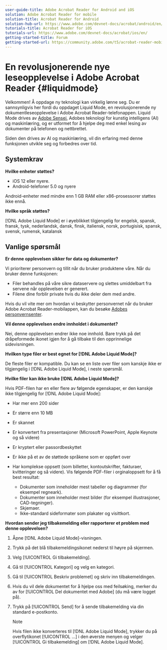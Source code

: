 ```yaml
---
user-guide-title: Adobe Acrobat Reader for Android and iOS
solution: Adobe Acrobat Reader for mobile
solution-title: Acrobat Reader for Android
solution-hub-url: https://www.adobe.com/devnet-docs/acrobat/android/en/
tutorials-title: Acrobat Reader for iOS
tutorials-url: https://www.adobe.com/devnet-docs/acrobat/ios/en/
getting-started-title: Forum
getting-started-url: https://community.adobe.com/t5/acrobat-reader-mobile/bd-p/acrobat-reader-mobile?page=1&sort=latest_replies&filter=all
---
```


# En revolusjonerende nye leseopplevelse i Adobe Acrobat Reader {#liquidmode}

Velkommen! Å oppdage ny teknologi kan virkelig lønne seg. Du er sannsynligvis her fordi du oppdaget Liquid Mode, en revolusjonerende ny dokumentleseopplevelse i Adobe Acrobat Reader-telefonappen. Liquid Mode drives av [Adobe Sensei](https://www.adobe.com/no/sensei.html), Adobes teknologi for kunstig intelligens (AI) og maskinlæring, og er utformet for å hjelpe deg med enkel lesing av dokumenter på telefonen og nettbrettet.

Siden den drives av AI og maskinlæring, vil din erfaring med denne funksjonen utvikle seg og forbedres over tid.

## Systemkrav

**Hvilke enheter støttes?**

* iOS 12 eller nyere.
* Android-telefoner 5.0 og nyere 

Android-enheter med mindre enn 1 GB RAM eller x86-prosessorer støttes ikke ennå.

**Hvilke språk støttes?**

[!DNL Adobe Liquid Mode] er i øyeblikket tilgjengelig for engelsk, spansk, fransk, tysk, nederlandsk, dansk, finsk, italiensk, norsk, portugisisk, spansk, svensk, rumensk, katalansk

## Vanlige spørsmål

**Er denne opplevelsen sikker for data og dokumenter?**

Vi prioriterer personvern og tillit når du bruker produktene våre. Når du bruker denne funksjonen:

* Filer behandles på våre sikre dataservere og slettes umiddelbart fra servene når opplevelsen er generert.
* Filene dine forblir private hvis du ikke deler dem med andre.

Hvis du vil vite mer om hvordan vi beskytter personvernet når du bruker Adobe Acrobat Reader-mobilappen, kan du besøke [Adobes personvernsenter](https://www.adobe.com/no/privacy.html).

**Vil denne opplevelsen endre innholdet i dokumentet?**

Nei, denne opplevelsen endrer ikke noe innhold. Bare trykk på det dråpeformede ikonet igjen for å gå tilbake til den opprinnelige sidevisningen.

**Hvilken type filer er best egnet for [!DNL Adobe Liquid Mode]?**

De fleste filer er kompatible. Du kan se en liste over filer som kanskje ikke er tilgjengelig i [!DNL Adobe Liquid Mode], i neste spørsmål. 

**Hvilke filer kan ikke bruke [!DNL Adobe Liquid Mode]?**

Hvis PDF-filen har en eller flere av følgende egenskaper, er den kanskje ikke tilgjengelig for [!DNL Adobe Liquid Mode]:

* Har mer enn 200 sider
* Er større enn 10 MB
* Er skannet
* Er konvertert fra presentasjoner (Microsoft PowerPoint, Apple Keynote og så videre)
* Er kryptert eller passordbeskyttet
* Er ikke på et av de støttede språkene som er oppført over
* Har komplekse oppsett (som billetter, kontoutskrifter, fakturaer, kvitteringer og så videre). Vis følgende PDF-filer i orginaloppsett for å få best resultat:

    * Dokumenter som inneholder mest tabeller og diagrammer (for eksempel regneark).
    * Dokumenter som inneholder mest bilder (for eksempel illustrasjoner, CAD-tegninger).
    * Skjemaer.
    * Ikke-standard sideformater som plakater og visittkort.

**Hvordan sender jeg tilbakemelding eller rapporterer et problem med denne opplevelsen?**

1. Åpne [!DNL Adobe Liquid Mode]-visningen.
1. Trykk på det blå tilbakemeldingsikonet nederst til høyre på skjermen.
1. Velg [!UICONTROL Gi tilbakemelding].
1. Gå til [!UICONTROL Kategori] og velg en kategori.
1. Gå til [!UICONTROL Beskriv problemet] og skriv inn tilbakemeldingen.
1. Hvis du vil dele dokumentet for å hjelpe oss med feilsøking, merker du av for [!UICONTROL Del dokumentet med Adobe] (du må være logget på).
1. Trykk på [!UICONTROL Send] for å sende tilbakemelding via din standard e-postkonto.

   >[!NOTE]
   >
   >Hvis filen ikke konverteres til [!DNL Adobe Liquid Mode], trykker du på overflytikonet [!UICONTROL ...] i den øverste menyen og velger [!UICONTROL Gi tilbakemelding] om [!DNL Adobe Liquid Mode].
